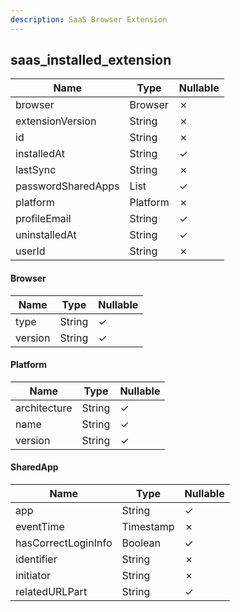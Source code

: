 ```yaml
---
description: SaaS Browser Extension
---
```

saas_installed_extension
------------------------

| **Name**           | **Type**   | **Nullable** |
| ------------------ | ---------- | ------------ |
| browser            | Browser    | &cross;      |
| extensionVersion   | String     | &cross;      |
| id                 | String     | &cross;      |
| installedAt        | String     | &check;      |
| lastSync           | String     | &cross;      |
| passwordSharedApps | List<List> | &check;      |
| platform           | Platform   | &cross;      |
| profileEmail       | String     | &check;      |
| uninstalledAt      | String     | &check;      |
| userId             | String     | &cross;      |

#### Browser
| **Name** | **Type** | **Nullable** |
| -------- | -------- | ------------ |
| type     | String   | &check;      |
| version  | String   | &check;      |

#### Platform
| **Name**     | **Type** | **Nullable** |
| ------------ | -------- | ------------ |
| architecture | String   | &check;      |
| name         | String   | &check;      |
| version      | String   | &check;      |

#### SharedApp
| **Name**            | **Type**  | **Nullable** |
| ------------------- | --------- | ------------ |
| app                 | String    | &check;      |
| eventTime           | Timestamp | &cross;      |
| hasCorrectLoginInfo | Boolean   | &check;      |
| identifier          | String    | &cross;      |
| initiator           | String    | &cross;      |
| relatedURLPart      | String    | &check;      |
